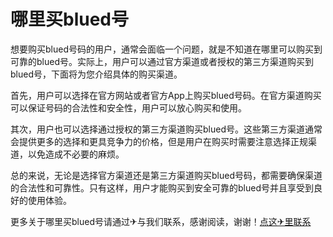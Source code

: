 # 哪里买blued号

想要购买blued号码的用户，通常会面临一个问题，就是不知道在哪里可以购买到可靠的blued号。实际上，用户可以通过官方渠道或者授权的第三方渠道购买到blued号，下面将为您介绍具体的购买渠道。

首先，用户可以选择在官方网站或者官方App上购买blued号码。在官方渠道购买可以保证号码的合法性和安全性，用户可以放心购买和使用。

其次，用户也可以选择通过授权的第三方渠道购买blued号。这些第三方渠道通常会提供更多的选择和更具竞争力的价格，但是用户在购买时需要注意选择正规渠道，以免造成不必要的麻烦。

总的来说，无论是选择官方渠道还是第三方渠道购买blued号码，都需要确保渠道的合法性和可靠性。只有这样，用户才能购买到安全可靠的blued号并且享受到良好的使用体验。

更多关于哪里买blued号请通过✈与我们联系，感谢阅读，谢谢！[点这✈里联系](https://b.k02.cc)